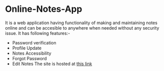 # Online-Notes-App
It is a web application having functionality of making and maintaining notes online and can be accesible to anywhere 
when needed without any security issue.
It has following features:-
* Password verification
* Profile Update
* Notes Accessibility
* Forgot Password
* Edit Notes
The site is hosted at [this link](https://online-notes-app.000webhostapp.com)

